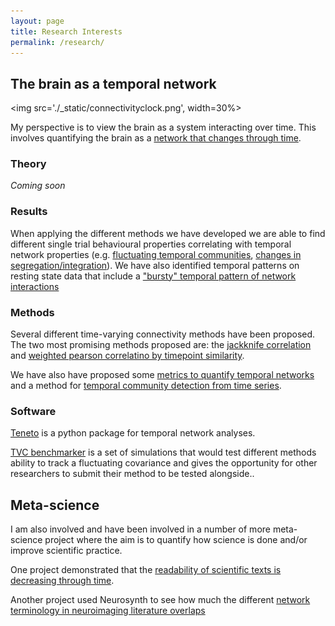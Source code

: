 ```yaml
---
layout: page
title: Research Interests
permalink: /research/
---
```


## The brain as a temporal network 

<img src='./_static/connectivityclock.png', width=30%>

My perspective is to view the brain as a system interacting over time. This involves quantifying the brain as a [network that changes through time]((https://www.mitpressjournals.org/doi/abs/10.1162/NETN_a_00011)).

### Theory 

_Coming soon_

### Results

When applying the different methods we have developed we are able to find different single trial behavioural properties correlating with temporal network properties (e.g. [fluctuating temporal communities](https://www.biorxiv.org/content/10.1101/617027v1), [changes in segregation/integration](https://www.sciencedirect.com/science/article/pii/S1053811918304476)). We have also identified temporal patterns on resting state data that include a ["bursty" temporal pattern of network interactions](https://www.nature.com/articles/srep39156)

### Methods

Several different time-varying connectivity methods have been proposed. The two most promising methods proposed are: the [jackknife correlation](https://journals.plos.org/ploscompbiol/article?id=10.1371/journal.pcbi.1006196) and [weighted pearson correlatino by timepoint similarity](https://www.mitpressjournals.org/doi/abs/10.1162/NETN_a_00011).  

We have also have proposed some [metrics to quantify temporal networks](https://www.mitpressjournals.org/doi/abs/10.1162/NETN_a_00011) and a method for [temporal community detection from time series](https://www.biorxiv.org/content/10.1101/617027v1).

### Software

[Teneto](https://teneto.readthedocs.io) is a python package for temporal network analyses. 

[TVC benchmarker](https://journals.plos.org/ploscompbiol/article?id=10.1371/journal.pcbi.1006196) is a set of simulations that would test different methods ability to track a fluctuating covariance and gives the opportunity for other researchers to submit their method to be tested alongside..

## Meta-science

I am also involved and have been involved in a number of more meta-science project where the aim is to quantify how science is done and/or improve scientific practice.

One project demonstrated that the [readability of scientific texts is decreasing through time](https://elifesciences.org/articles/27725). 

Another project used Neurosynth to see how much the different [network terminology in neuroimaging literature overlaps](https://www.nature.com/articles/srep44259)